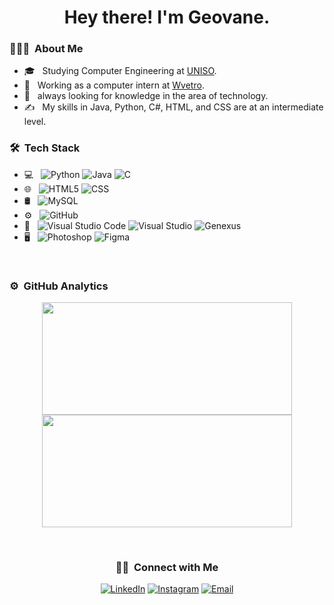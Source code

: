 <h1 align="center">Hey there! I'm Geovane.</h1>

<h3> 👨🏻‍💻 &nbsp;About Me </h3>

- 🎓 &nbsp; Studying Computer Engineering at <a href="https://www.uniso.br/home">UNISO</a>.
- 💼 &nbsp; Working as a computer intern at <a href="https://wvetro.com.br">Wvetro</a>.
- 🌱 &nbsp; always looking for knowledge in the area of ​​technology.
- ✍️ &nbsp; My skills in Java, Python, C#, HTML, and CSS are at an intermediate level.

<h3> 🛠 &nbsp;Tech Stack</h3>

- 💻 &nbsp;
  ![Python](https://img.shields.io/badge/-Python-333333?style=flat&logo=python)
  ![Java](https://img.shields.io/badge/-Java-333333?style=flat&logo=Java&logoColor=007396)
  ![C](https://img.shields.io/badge/-C%23-333333?style=flat&logo=csharp&logoColor=00599C)
- 🌐 &nbsp;
  ![HTML5](https://img.shields.io/badge/-HTML5-333333?style=flat&logo=HTML5)
  ![CSS](https://img.shields.io/badge/-CSS-333333?style=flat&logo=CSS3&logoColor=1572B6)
- 🛢 &nbsp;
  ![MySQL](https://img.shields.io/badge/-MySQL-333333?style=flat&logo=mysql)
- ⚙️ &nbsp;
  ![GitHub](https://img.shields.io/badge/-GitHub-333333?style=flat&logo=github)
- 🔧 &nbsp;
  ![Visual Studio Code](https://img.shields.io/badge/-Visual%20Studio%20Code-333333?style=flat&logo=visual-studio-code&logoColor=007ACC)
  ![Visual Studio](https://img.shields.io/badge/-Visual%20Studio%20Code-333333?style=flat&logo=visual-studio&logoColor=blueviolet)
  ![Genexus](https://img.shields.io/badge/-Genexus-333333?style=flat)
- 🖥 &nbsp;
  ![Photoshop](https://img.shields.io/badge/-Photoshop-333333?style=flat&logo=adobe-photoshop)
  ![Figma](https://img.shields.io/badge/-Figma-333333?style=flat&logo=figma)
<br/>

### ⚙️ &nbsp;GitHub Analytics

<p align="center">
  <img height="180em" width="400em" src="https://github-readme-stats-eight-theta.vercel.app/api?username=Galsz&show_icons=true&theme=buefy&include_all_commits=true&count_private=true"/>
  <img height="180em" width="400em" src="https://github-readme-stats-eight-theta.vercel.app/api/top-langs/?username=Galsz&layout=compact&langs_count=8&theme=buefy"/>
</p>

<br/>
<h3 align="center"> 🤝🏻 &nbsp;Connect with Me </h3>

<p align="center">
<a href="https://www.linkedin.com/in/geovane-l-silva-445214243/"><img alt="LinkedIn" src="https://img.shields.io/badge/LinkedIn-Geovane%20L%20Silva-blue?style=flat-square&logo=linkedin"></a>
<a href="https://www.instagram.com/didjoo__/"><img alt="Instagram" src="https://img.shields.io/badge/Instagram-didjoo__-blue?style=flat-square&logo=instagram"></a>
<a href="mailto:geolimass03@gmail.com"><img alt="Email" src="https://img.shields.io/badge/Email-geolimass03@gmail.com-blue?style=flat-square&logo=gmail"></a>
</p>

